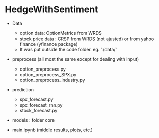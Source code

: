 # HedgeWithSentiment

* Data
  * option data: OptionMetrics from WRDS
  * stock price data : CRSP from WRDS (not ajusted) or from yahoo finance (yfinance package)
  * It was put outside the code folder.  eg. './data/'
  
* preprocess  (all most the same except for dealing with input)
  * option_preprocess.py
  * option_preprocess_SPX.py
  * option_preprocess_industry.py 

* prediction
  * spx_forecast.py
  * spx_forecast_rnn.py
  * stock_forecast.py   

* models : folder core    

* main.ipynb (middle results, plots, etc.)
 
